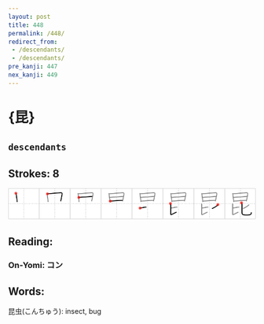 ```yaml
---
layout: post
title: 448
permalink: /448/
redirect_from:
 - /descendants/
 - /descendants/
pre_kanji: 447
nex_kanji: 449
---
```


# {昆}

## `descendants`

## Strokes: 8

<div class="stroke"><img src="../images/E69886.png" /></div>

## Reading:

### On-Yomi: コン

## Words:

昆虫(こんちゅう): insect, bug
